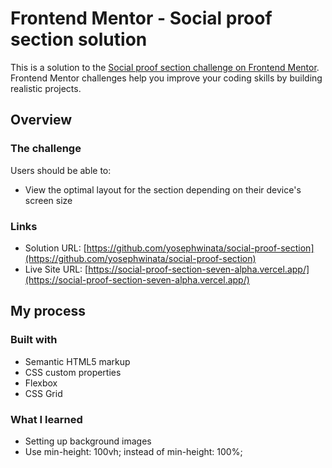 # Frontend Mentor - Social proof section solution

This is a solution to the [Social proof section challenge on Frontend Mentor](https://www.frontendmentor.io/challenges/social-proof-section-6e0qTv_bA). Frontend Mentor challenges help you improve your coding skills by building realistic projects.

## Overview

### The challenge

Users should be able to:

- View the optimal layout for the section depending on their device's screen size

### Links

- Solution URL: [https://github.com/yosephwinata/social-proof-section](https://github.com/yosephwinata/social-proof-section)
- Live Site URL: [https://social-proof-section-seven-alpha.vercel.app/](https://social-proof-section-seven-alpha.vercel.app/)

## My process

### Built with

- Semantic HTML5 markup
- CSS custom properties
- Flexbox
- CSS Grid

### What I learned

- Setting up background images
- Use min-height: 100vh; instead of min-height: 100%;
